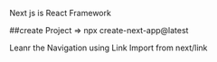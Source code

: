 Next js is React Framework


##create Project => 
 npx create-next-app@latest

Leanr the Navigation using Link Import from next/link